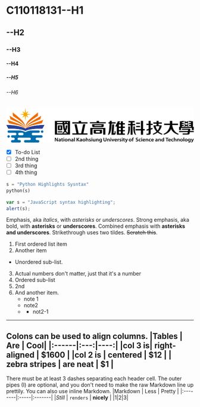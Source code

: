 # C110118131--H1
## --H2
### --H3
#### --H4
##### --H5
###### --H6

![NKUST](NKUST.png "高科大")

- [x] To-do List
- [ ] 2nd thing
- [ ] 3rd thing
- [ ] 4th thing

```python
s = "Python Highlights Sysntax"
python(s)
```

```js
var s = "JavaScript syntax highlighting";
alert(s);
```

Emphasis, aka *italics*, with *asterisks* or *underscores*.
Strong emphasis, aka bold, with **asterisks** or **underscores**.
Combined emphasis with **asterisks and underscores**.
Strikethrough uses two tildes. ~~Serateh this~~.

1. First ordered list item
2. Another item
  * Unordered sub-list.
3. Actual numbers don't matter, just that it's a number
  1. Ordered sub-list
   2. 2nd
4. And another item.
   * note 1
   * note2
   *  * not2-1
---
Colons can be used to align columns.
|Tables | Are | Cool|
|:------|:---:|----:|
|col 3 is| right-aligned | $1600 |
|col 2 is | centered | $12 |
| zebra stripes | are neat | $1 |
---
There must be at least 3 dashes separating each header cell.
The outer pipes (I) are optional, and you don't need to make the
raw Markdown line up prettily. You can also use inline Markdown.
|Markdown | Less | Pretty |
|:--------|:-----|:-------|
|*Still* | `renders` | **nicely** |
|1|2|3|

